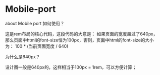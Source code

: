 # Mobile-port
about Mobile port 
如何使用？

这是rem布局的核心代码，这段代码的大意是：
如果页面的宽度超过了640px，那么页面中html的font-size恒为100px，否则，页面中html的font-size的大小为： 100 * (当前页面宽度 / 640)

 

为什么是640px？

设计图一般是640px的，这样相当于100px = 1rem，可以方便计算；
